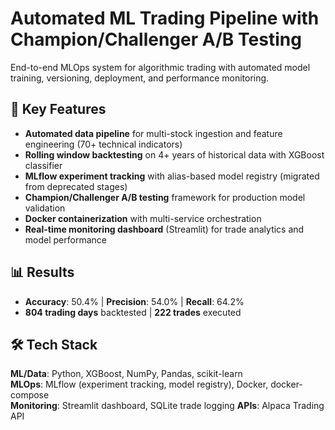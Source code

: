 # Automated ML Trading Pipeline with Champion/Challenger A/B Testing

End-to-end MLOps system for algorithmic trading with automated model training, versioning, deployment, and performance monitoring.

## 🚀 Key Features
- **Automated data pipeline** for multi-stock ingestion and feature engineering (70+ technical indicators)
- **Rolling window backtesting** on 4+ years of historical data with XGBoost classifier
- **MLflow experiment tracking** with alias-based model registry (migrated from deprecated stages)
- **Champion/Challenger A/B testing** framework for production model validation
- **Docker containerization** with multi-service orchestration
- **Real-time monitoring dashboard** (Streamlit) for trade analytics and model performance

## 📊 Results
- **Accuracy**: 50.4% | **Precision**: 54.0% | **Recall**: 64.2%
- **804 trading days** backtested | **222 trades** executed

## 🛠️ Tech Stack
**ML/Data**: Python, XGBoost, NumPy, Pandas, scikit-learn  
**MLOps**: MLflow (experiment tracking, model registry), Docker, docker-compose  
**Monitoring**: Streamlit dashboard, SQLite trade logging
**APIs**: Alpaca Trading API
